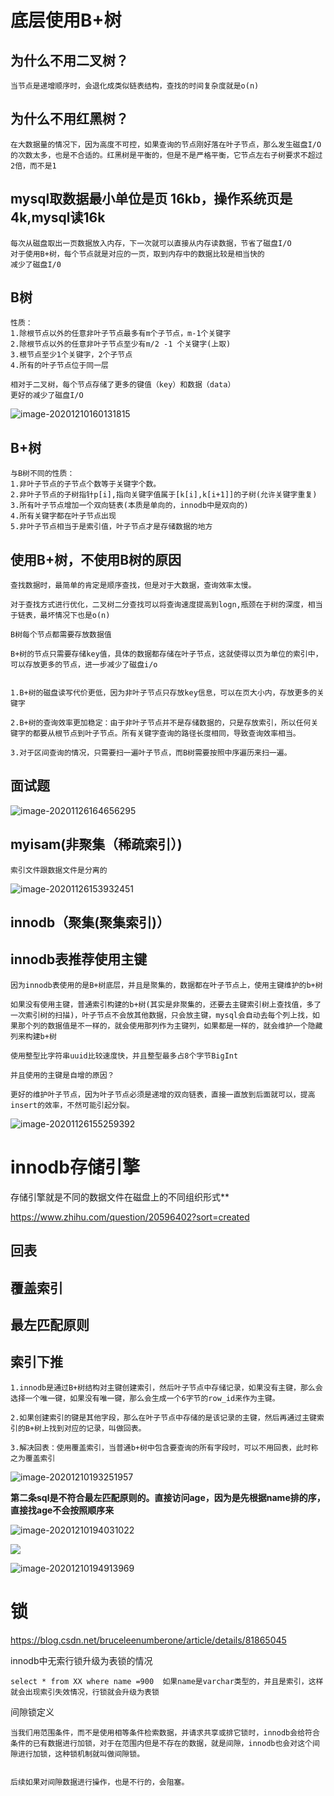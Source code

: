 # 底层使用B+树

## 为什么不用二叉树？

```
当节点是递增顺序时，会退化成类似链表结构，查找的时间复杂度就是o(n)
```

## 为什么不用红黑树？

```
在大数据量的情况下，因为高度不可控，如果查询的节点刚好落在叶子节点，那么发生磁盘I/O的次数太多，也是不合适的。红黑树是平衡的，但是不是严格平衡，它节点左右子树要求不超过2倍，而不是1
```

## mysql取数据最小单位是页 16kb，操作系统页是4k,mysql读16k

```
每次从磁盘取出一页数据放入内存，下一次就可以直接从内存读数据，节省了磁盘I/O
对于使用B+树，每个节点就是对应的一页，取到内存中的数据比较是相当快的
减少了磁盘I/0
```

## B树

```
性质：
1.除根节点以外的任意非叶子节点最多有m个子节点，m-1个关键字
2.除根节点以外的任意非叶子节点至少有m/2 -1 个关键字(上取)
3.根节点至少1个关键字，2个子节点
4.所有的叶子节点位于同一层
```

```
相对于二叉树，每个节点存储了更多的键值（key）和数据（data）
更好的减少了磁盘I/O
```

![image-20201210160131815](C:\Users\user\AppData\Roaming\Typora\typora-user-images\image-20201210160131815.png)

## B+树

```
与B树不同的性质：
1.非叶子节点的子节点个数等于关键字个数。
2.非叶子节点的子树指针p[i],指向关键字值属于[k[i],k[i+1]]的子树(允许关键字重复)
3.所有叶子节点增加一个双向链表(本质是单向的，innodb中是双向的)
4.所有关键字都在叶子节点出现
5.非叶子节点相当于是索引值，叶子节点才是存储数据的地方
```

## 使用B+树，不使用B树的原因

```
查找数据时，最简单的肯定是顺序查找，但是对于大数据，查询效率太慢。

对于查找方式进行优化，二叉树二分查找可以将查询速度提高到logn,瓶颈在于树的深度，相当于链表，最坏情况下也是o(n)

B树每个节点都需要存放数据值

B+树的节点只需要存储key值，具体的数据都存储在叶子节点，这就使得以页为单位的索引中，可以存放更多的节点，进一步减少了磁盘i/o


1.B+树的磁盘读写代价更低，因为非叶子节点只存放key信息，可以在页大小内，存放更多的关键字

2.B+树的查询效率更加稳定：由于非叶子节点并不是存储数据的，只是存放索引，所以任何关键字的都要从根节点到叶子节点。所有关键字查询的路径长度相同，导致查询效率相当。

3.对于区间查询的情况，只需要扫一遍叶子节点，而B树需要按照中序遍历来扫一遍。

```

## 面试题

![image-20201126164656295](C:\Users\user\AppData\Roaming\Typora\typora-user-images\image-20201126164656295.png)

## myisam(非聚集（稀疏索引）)

```
索引文件跟数据文件是分离的
```

![image-20201126153932451](C:\Users\user\AppData\Roaming\Typora\typora-user-images\image-20201126153932451.png)

## innodb（聚集(聚集索引)）

## innodb表推荐使用主键

```
因为innodb表使用的是B+树底层，并且是聚集的，数据都在叶子节点上，使用主键维护的b+树

如果没有使用主键，普通索引构建的b+树(其实是非聚集的，还要去主键索引树上查找值，多了一次索引树的扫描)，叶子节点不会放其他数据，只会放主键，mysql会自动去每个列上找，如果那个列的数据值是不一样的，就会使用那列作为主键列，如果都是一样的，就会维护一个隐藏列来构建b+树

使用整型比字符串uuid比较速度快，并且整型最多占8个字节BigInt

并且使用的主键是自增的原因？

更好的维护叶子节点，因为叶子节点必须是递增的双向链表，直接一直放到后面就可以，提高insert的效率，不然可能引起分裂。
```

![image-20201126155259392](C:\Users\user\AppData\Roaming\Typora\typora-user-images\image-20201126155259392.png)

# innodb存储引擎

存储引擎就是不同的数据文件在磁盘上的不同组织形式**

https://www.zhihu.com/question/20596402?sort=created

## 回表

## 覆盖索引

## 最左匹配原则

## 索引下推

```
1.innodb是通过B+树结构对主键创建索引，然后叶子节点中存储记录，如果没有主键，那么会选择一个唯一键，如果没有唯一键，那么会生成一个6字节的row_id来作为主键。

2.如果创建索引的键是其他字段，那么在叶子节点中存储的是该记录的主键，然后再通过主键索引的B+树上找到对应的记录，叫做回表。

3.解决回表：使用覆盖索引，当普通b+树中包含要查询的所有字段时，可以不用回表，此时称之为覆盖索引
```

![image-20201210193251957](C:\Users\user\AppData\Roaming\Typora\typora-user-images\image-20201210193251957.png)

**第二条sql是不符合最左匹配原则的。直接访问age，因为是先根据name排的序，直接找age不会按照顺序来**

![image-20201210194031022](C:\Users\user\AppData\Roaming\Typora\typora-user-images\image-20201210194031022.png)



![](C:\Users\user\AppData\Roaming\Typora\typora-user-images\image-20201210194727239.png)

![image-20201210194913969](C:\Users\user\AppData\Roaming\Typora\typora-user-images\image-20201210194913969.png)

# 锁

https://blog.csdn.net/bruceleenumberone/article/details/81865045

innodb中无索行锁升级为表锁的情况

```
select * from XX where name =900  如果name是varchar类型的，并且是索引，这样就会出现索引失效情况，行锁就会升级为表锁
```



间隙锁定义

```
当我们用范围条件，而不是使用相等条件检索数据，并请求共享或排它锁时，innodb会给符合条件的已有数据进行加锁，对于在范围内但是不存在的数据，就是间隙，innodb也会对这个间隙进行加锁，这种锁机制就叫做间隙锁。


后续如果对间隙数据进行操作，也是不行的，会阻塞。
```

